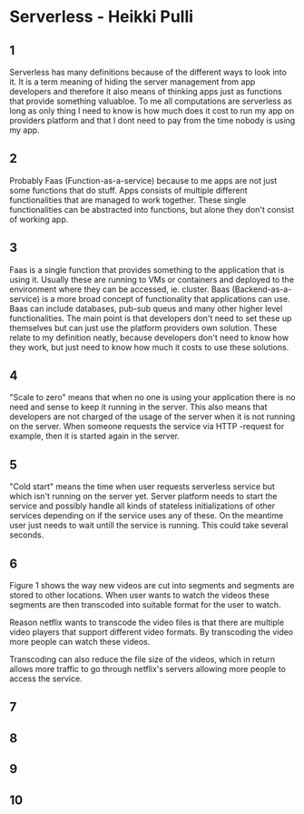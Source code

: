 # Serverless - Heikki Pulli

## 1

Serverless has many definitions because of the different ways to look into it. It is a term meaning of hiding the server management from app developers and therefore it also means of thinking apps just as functions that provide something valuabloe. To me all computations are serverless as long as only thing I need to know is how much does it cost to run my app on providers platform and that I dont need to pay from the time nobody is using my app.

## 2

Probably Faas (Function-as-a-service) because to me apps are not just some functions that do stuff. Apps consists of multiple different functionalities that are managed to work together. These single functionalities can be abstracted into functions, but alone they don't consist of working app.

## 3

Faas is a single function that provides something to the application that is using it. Usually these are running to VMs or containers and deployed to the environment where they can be accessed, ie. cluster. Baas (Backend-as-a-service) is a more broad concept of functionality that applications can use. Baas can include databases, pub-sub queus and many other higher level functionalities. The main point is that developers don't need to set these up themselves but can just use the platform providers own solution. These relate to my definition neatly, because developers don't need to know how they work, but just need to know how much it costs to use these solutions.

## 4

"Scale to zero" means that when no one is using your application there is no need and sense to keep it running in the server. This also means that developers are not charged of the usage of the server when it is not running on the server. When someone requests the service via HTTP -request for example, then it is started again in the server.

## 5

"Cold start" means the time when user requests serverless service but which isn't running on the server yet. Server platform needs to start the service and possibly handle all kinds of stateless initializations of other services depending on if the service uses any of these. On the meantime user just needs to wait untill the service is running. This could take several seconds.

## 6

Figure 1 shows the way new videos are cut into segments and segments are stored to other locations. When user wants to watch the videos these segments are then transcoded into suitable format for the user to watch.

Reason netflix wants to transcode the video files is that there are multiple video players that support different video formats. By transcoding the video more people can watch these videos.

Transcoding can also reduce the file size of the videos, which in return allows more traffic to go through netflix's servers allowing more people to access the service.

## 7

## 8

## 9

## 10
